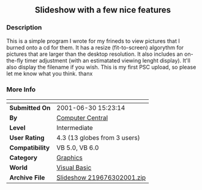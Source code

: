 ﻿<div align="center">

## Slideshow with a few nice features


</div>

### Description

This is a simple program I wrote for my frineds to view pictures that I burned onto a cd for them. It has a resize (fit-to-screen) algorythm for pictures that are larger than the desktop resolution. It also includes an on-the-fly timer adjustment (with an estimatated viewing lenght display). It'll also display the filename if you wish. This is my first PSC upload, so please let me know what you think. thanx
 
### More Info
 


<span>             |<span>
---                |---
**Submitted On**   |2001-06-30 15:23:14
**By**             |[Computer Central](https://github.com/Planet-Source-Code/PSCIndex/blob/master/ByAuthor/computer-central.md)
**Level**          |Intermediate
**User Rating**    |4.3 (13 globes from 3 users)
**Compatibility**  |VB 5\.0, VB 6\.0
**Category**       |[Graphics](https://github.com/Planet-Source-Code/PSCIndex/blob/master/ByCategory/graphics__1-46.md)
**World**          |[Visual Basic](https://github.com/Planet-Source-Code/PSCIndex/blob/master/ByWorld/visual-basic.md)
**Archive File**   |[Slideshow 219676302001\.zip](https://github.com/Planet-Source-Code/computer-central-slideshow-with-a-few-nice-features__1-24596/archive/master.zip)








